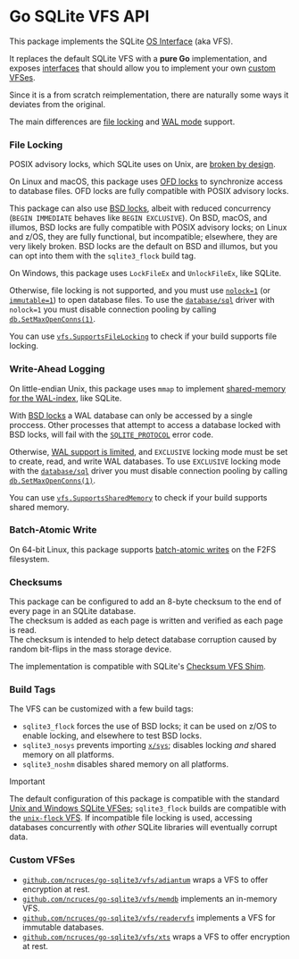 # Go SQLite VFS API

This package implements the SQLite [OS Interface](https://sqlite.org/vfs.html) (aka VFS).

It replaces the default SQLite VFS with a **pure Go** implementation,
and exposes [interfaces](https://pkg.go.dev/github.com/ncruces/go-sqlite3/vfs#VFS)
that should allow you to implement your own [custom VFSes](#custom-vfses).

Since it is a from scratch reimplementation,
there are naturally some ways it deviates from the original.

The main differences are [file locking](#file-locking) and [WAL mode](#write-ahead-logging) support.

### File Locking

POSIX advisory locks, which SQLite uses on Unix, are
[broken by design](https://github.com/sqlite/sqlite/blob/b74eb0/src/os_unix.c#L1073-L1161).

On Linux and macOS, this package uses
[OFD locks](https://www.gnu.org/software/libc/manual/html_node/Open-File-Description-Locks.html)
to synchronize access to database files.
OFD locks are fully compatible with POSIX advisory locks.

This package can also use
[BSD locks](https://man.freebsd.org/cgi/man.cgi?query=flock&sektion=2),
albeit with reduced concurrency (`BEGIN IMMEDIATE` behaves like `BEGIN EXCLUSIVE`).
On BSD, macOS, and illumos, BSD locks are fully compatible with POSIX advisory locks;
on Linux and z/OS, they are fully functional, but incompatible;
elsewhere, they are very likely broken.
BSD locks are the default on BSD and illumos,
but you can opt into them with the `sqlite3_flock` build tag.

On Windows, this package uses `LockFileEx` and `UnlockFileEx`,
like SQLite.

Otherwise, file locking is not supported, and you must use
[`nolock=1`](https://sqlite.org/uri.html#urinolock)
(or [`immutable=1`](https://sqlite.org/uri.html#uriimmutable))
to open database files.
To use the [`database/sql`](https://pkg.go.dev/database/sql) driver
with `nolock=1` you must disable connection pooling by calling
[`db.SetMaxOpenConns(1)`](https://pkg.go.dev/database/sql#DB.SetMaxOpenConns).

You can use [`vfs.SupportsFileLocking`](https://pkg.go.dev/github.com/ncruces/go-sqlite3/vfs#SupportsFileLocking)
to check if your build supports file locking.

### Write-Ahead Logging

On little-endian Unix, this package uses `mmap` to implement
[shared-memory for the WAL-index](https://sqlite.org/wal.html#implementation_of_shared_memory_for_the_wal_index),
like SQLite.

With [BSD locks](https://man.freebsd.org/cgi/man.cgi?query=flock&sektion=2)
a WAL database can only be accessed by a single proccess.
Other processes that attempt to access a database locked with BSD locks,
will fail with the [`SQLITE_PROTOCOL`](https://sqlite.org/rescode.html#protocol) error code.

Otherwise, [WAL support is limited](https://sqlite.org/wal.html#noshm),
and `EXCLUSIVE` locking mode must be set to create, read, and write WAL databases.
To use `EXCLUSIVE` locking mode with the
[`database/sql`](https://pkg.go.dev/database/sql) driver
you must disable connection pooling by calling
[`db.SetMaxOpenConns(1)`](https://pkg.go.dev/database/sql#DB.SetMaxOpenConns).

You can use [`vfs.SupportsSharedMemory`](https://pkg.go.dev/github.com/ncruces/go-sqlite3/vfs#SupportsSharedMemory)
to check if your build supports shared memory.

### Batch-Atomic Write

On 64-bit Linux, this package supports
[batch-atomic writes](https://sqlite.org/cgi/src/technote/714)
on the F2FS filesystem.

### Checksums

This package can be configured to add an 8-byte checksum
to the end of every page in an SQLite database.\
The checksum is added as each page is written
and verified as each page is read.\
The checksum is intended to help detect database corruption
caused by random bit-flips in the mass storage device.

The implementation is compatible with SQLite's
[Checksum VFS Shim](https://sqlite.org/cksumvfs.html).

### Build Tags

The VFS can be customized with a few build tags:
- `sqlite3_flock` forces the use of BSD locks; it can be used on z/OS to enable locking,
  and elsewhere to test BSD locks.
- `sqlite3_nosys` prevents importing [`x/sys`](https://pkg.go.dev/golang.org/x/sys);
  disables locking _and_ shared memory on all platforms.
- `sqlite3_noshm` disables shared memory on all platforms.

> [!IMPORTANT]
> The default configuration of this package is compatible with the standard
> [Unix and Windows SQLite VFSes](https://sqlite.org/vfs.html#multiple_vfses);
> `sqlite3_flock` builds are compatible with the
> [`unix-flock` VFS](https://sqlite.org/compile.html#enable_locking_style).
> If incompatible file locking is used, accessing databases concurrently with
> _other_ SQLite libraries will eventually corrupt data.

### Custom VFSes

- [`github.com/ncruces/go-sqlite3/vfs/adiantum`](https://pkg.go.dev/github.com/ncruces/go-sqlite3/vfs/adiantum)
  wraps a VFS to offer encryption at rest.
- [`github.com/ncruces/go-sqlite3/vfs/memdb`](https://pkg.go.dev/github.com/ncruces/go-sqlite3/vfs/memdb)
  implements an in-memory VFS.
- [`github.com/ncruces/go-sqlite3/vfs/readervfs`](https://pkg.go.dev/github.com/ncruces/go-sqlite3/vfs/readervfs)
  implements a VFS for immutable databases.
- [`github.com/ncruces/go-sqlite3/vfs/xts`](https://pkg.go.dev/github.com/ncruces/go-sqlite3/vfs/xts)
  wraps a VFS to offer encryption at rest.